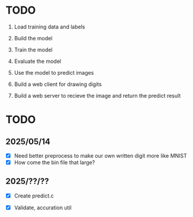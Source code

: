 # TODO

1. Load training data and labels
2. Build the model
3. Train the model
4. Evaluate the model
5. Use the model to predict images

6. Build a web client for drawing digits
7. Build a web server to recieve the image and return the predict result

# TODO

## 2025/05/14
- [x] Need better preprocess to make our own written digit more like MNIST
- [x] How come the bin file that large?

## 2025/??/??
- [x] Create predict.c
- [x] Validate, accuration util

